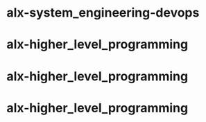 # alx-system_engineering-devops
# alx-higher_level_programming
# alx-higher_level_programming
# alx-higher_level_programming
